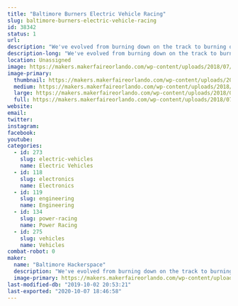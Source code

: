 ```yaml
---
title: "Baltimore Burners Electric Vehicle Racing"
slug: baltimore-burners-electric-vehicle-racing
id: 38342
status: 1
url: 
description: "We've evolved from burning down on the track to burning out on the track! Along the way we've built art cars, fun cars, fast cars, and the legendary TrainRex. Stay tuned for our next wacky adventure!"
description-long: "We've evolved from burning down on the track to burning out on the track! Along the way we've built art cars, fun cars, fast cars, and the legendary TrainRex. Stay tuned for our next wacky adventure!"
location: Unassigned
image: https://makers.makerfaireorlando.com/wp-content/uploads/2018/07/wide_BaHa-1.png
image-primary:
  thumbnail: https://makers.makerfaireorlando.com/wp-content/uploads/2018/07/wide_BaHa-1-150x150.png
  medium: https://makers.makerfaireorlando.com/wp-content/uploads/2018/07/wide_BaHa-1-300x225.png
  large: https://makers.makerfaireorlando.com/wp-content/uploads/2018/07/wide_BaHa-1.png
  full: https://makers.makerfaireorlando.com/wp-content/uploads/2018/07/wide_BaHa-1.png
website: 
email: 
twitter: 
instagram: 
facebook: 
youtube: 
categories:
  - id: 273
    slug: electric-vehicles
    name: Electric Vehicles
  - id: 118
    slug: electronics
    name: Electronics
  - id: 119
    slug: engineering
    name: Engineering
  - id: 134
    slug: power-racing
    name: Power Racing
  - id: 275
    slug: vehicles
    name: Vehicles
combat-robot: 0
maker:
  name: "Baltimore Hackerspace"
  description: "We've evolved from burning down on the track to burning out on the track! Along the way we've built art cars, fun cars, fast cars, and the legendary TrainRex. Stay tuned for our next wacky adventure!"
  image-primary: https://makers.makerfaireorlando.com/wp-content/uploads/2018/07/wide_BaHa.png
last-modified-db: "2019-10-02 20:53:21"
last-exported: "2020-10-07 18:46:58"
---
```

